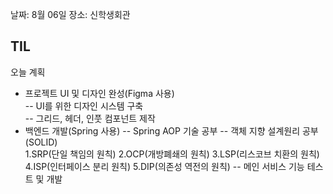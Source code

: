 날짜: 8월 06일
장소: 신학생회관

## TIL

오늘 계획
- 프로젝트 UI 및 디자인 완성(Figma 사용)  
-- UI를 위한 디자인 시스템 구축  
-- 그리드, 헤더, 인풋 컴포넌트 제작
- 백엔드 개발(Spring 사용)
-- Spring AOP 기술 공부
-- 객체 지향 설계원리 공부(SOLID)  
    1.SRP(단일 책임의 원칙)
    2.OCP(개방폐쇄의 원칙)
    3.LSP(리스코브 치환의 원칙)
    4.ISP(인터페이스 분리 원칙)
    5.DIP(의존성 역전의 원칙)
-- 메인 서비스 기능 테스트 및 개발  
